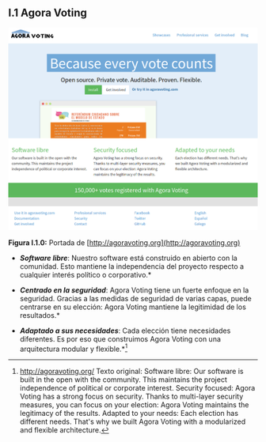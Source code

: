 ## I.1 Agora Voting

![image alt text](image_0.png)

**Figura I.1.0:** Portada de [http://agoravoting.org](http://agoravoting.org) 

* **_Software libre_**: Nuestro software está construido en abierto con la comunidad. Esto mantiene la independencia del proyecto respecto a cualquier interés político o corporativo.*

* **_Centrado en la seguridad_**: Agora Voting tiene un fuerte enfoque en la seguridad. Gracias a las medidas de seguridad de varias capas, puede centrarse en su elección: Agora Voting mantiene la legitimidad de los resultados.*

* **_Adaptado a sus necesidades_**: Cada elección tiene necesidades diferentes. Es por eso que construimos Agora Voting con una arquitectura modular y flexible.*[^1] 

[^1]: http://agoravoting.org/ 
Texto original: 
Software libre: Our software is built in the open with the community. This maintains the project independence of political or corporate interest.
Security focused: Agora Voting has a strong focus on security. Thanks to multi-layer security measures, you can focus on your election: Agora Voting maintains the legitimacy of the results.
Adapted to your needs: Each election has different needs. That's why we built Agora Voting with a modularized and flexible architecture.


